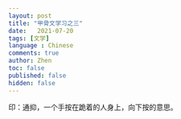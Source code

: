 ```yaml
---
layout: post
title: "甲骨文学习之三"
date:   2021-07-20
tags: [文学]
language : Chinese
comments: true
author: Zhen
toc: false
published: false
hidden: false
---
```


印：通抑，一个手按在跪着的人身上，向下按的意思。
<!--stackedit_data:
eyJoaXN0b3J5IjpbLTE3MjkxMDA2NF19
-->